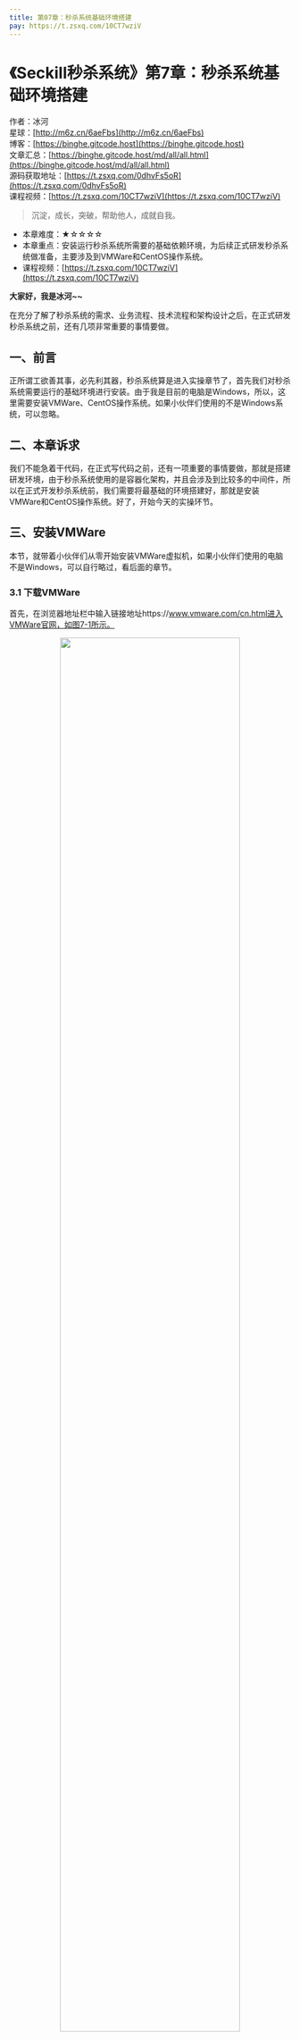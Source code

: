 ```yaml
---
title: 第07章：秒杀系统基础环境搭建
pay: https://t.zsxq.com/10CT7wziV
---
```


# 《Seckill秒杀系统》第7章：秒杀系统基础环境搭建

作者：冰河
<br/>星球：[http://m6z.cn/6aeFbs](http://m6z.cn/6aeFbs)
<br/>博客：[https://binghe.gitcode.host](https://binghe.gitcode.host)
<br/>文章汇总：[https://binghe.gitcode.host/md/all/all.html](https://binghe.gitcode.host/md/all/all.html)
<br/>源码获取地址：[https://t.zsxq.com/0dhvFs5oR](https://t.zsxq.com/0dhvFs5oR)
<br/>课程视频：[https://t.zsxq.com/10CT7wziV](https://t.zsxq.com/10CT7wziV)

> 沉淀，成长，突破，帮助他人，成就自我。

* 本章难度：★☆☆☆☆
* 本章重点：安装运行秒杀系统所需要的基础依赖环境，为后续正式研发秒杀系统做准备，主要涉及到VMWare和CentOS操作系统。
* 课程视频：[https://t.zsxq.com/10CT7wziV](https://t.zsxq.com/10CT7wziV)

**大家好，我是冰河~~**

在充分了解了秒杀系统的需求、业务流程、技术流程和架构设计之后，在正式研发秒杀系统之前，还有几项非常重要的事情要做。

## 一、前言

正所谓工欲善其事，必先利其器，秒杀系统算是进入实操章节了，首先我们对秒杀系统需要运行的基础环境进行安装。由于我是目前的电脑是Windows，所以，这里需要安装VMWare、CentOS操作系统。如果小伙伴们使用的不是Windows系统，可以忽略。

## 二、本章诉求

我们不能急着干代码，在正式写代码之前，还有一项重要的事情要做，那就是搭建研发环境，由于秒杀系统使用的是容器化架构，并且会涉及到比较多的中间件，所以在正式开发秒杀系统前，我们需要将最基础的环境搭建好，那就是安装VMWare和CentOS操作系统。好了，开始今天的实操环节。

## 三、安装VMWare

本节，就带着小伙伴们从零开始安装VMWare虚拟机，如果小伙伴们使用的电脑不是Windows，可以自行略过，看后面的章节。

### 3.1 下载VMWare

首先，在浏览器地址栏中输入链接地址https://www.vmware.com/cn.html进入VMWare官网，如图7-1所示。

<div align="center">
    <img src="https://binghe.gitcode.host/images/project/seckill/scekill-2023-05-11-001.png?raw=true" width="80%">
    <br/>
</div>

选择导航栏中的“下载”选项，然后在弹出的下拉菜单的左侧选择“产品下载”选项，在下拉菜单的右侧选择“Workstation Pro”选项，如图7-2所示。

<div align="center">
    <img src="https://binghe.gitcode.host/images/project/seckill/scekill-2023-05-11-002.png?raw=true" width="80%">
    <br/>
</div>

## 查看完整文章

加入[冰河技术](http://m6z.cn/6aeFbs)知识星球，解锁完整技术文章与完整代码